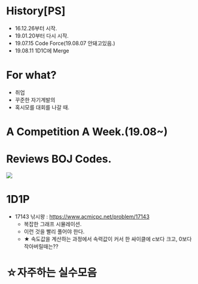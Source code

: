# History[PS]
- 16.12.26부터 시작.
- 19.01.20부터 다시 시작.
- 19.07.15 Code Force(19.08.07 안돼고있음.)
- 19.08.11 1D1C에 Merge

# For what?
- 취업
- 꾸준한 자기계발의 
- 혹시모를 대회를 나갈 때. 

# A Competition A Week.(19.08~)

# Reviews BOJ Codes.
![](https://user-images.githubusercontent.com/16419202/62713171-3fed6180-ba37-11e9-8d20-b108f99c2b9a.PNG)

# 1D1P
- 17143 낚시왕 : https://www.acmicpc.net/problem/17143
  - 복잡한 그래프 시뮬레이션.
  - 이런 것을 빨리 풀어야 한다.
  - ★ 속도값을 계산하는 과정에서 속력값이 커서 한 싸이클에 c보다 크고, 0보다 작아버릴때는?? 

# ☆자주하는 실수모음
